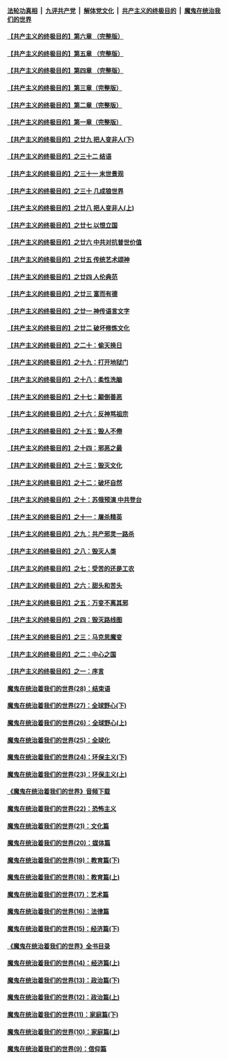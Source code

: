 ####  [法轮功真相](../../../../basic/blob/master/README.md?t=06020031) &nbsp;|&nbsp; [九评共产党](../../../../9ping.md/blob/master/README.md?t=06020031) &nbsp;|&nbsp; [解体党文化](../../../../jtdwh.md/blob/master/README.md?t=06020031)  &nbsp;|&nbsp; [共产主义的终极目的](../../../../gczydzjmd.md/blob/master/README.md?t=06020031) &nbsp;|&nbsp; [魔鬼在统治我们的世界](../../../../mgztzwmdsj.md/blob/master/README.md?t=06020031) 

#### [【共产主义的终极目的】第六章 （完整版）](../pages/nsc422/n11428913.md?t=06020031) 

#### [【共产主义的终极目的】第五章 （完整版）](../pages/nsc422/n11428912.md?t=06020031) 

#### [【共产主义的终极目的】第四章 （完整版）](../pages/nsc422/n11428907.md?t=06020031) 

#### [【共产主义的终极目的】第三章（完整版）](../pages/nsc422/n11428848.md?t=06020031) 

#### [【共产主义的终极目的】第二章（完整版）](../pages/nsc422/n11428831.md?t=06020031) 

#### [【共产主义的终极目的】第一章（完整版）](../pages/nsc422/n11417651.md?t=06020031) 

#### [【共产主义的终极目的】之廿九 把人变非人(下)](../pages/nsc422/n11344140.md?t=06020031) 

#### [【共产主义的终极目的】之三十二 结语](../pages/nsc422/n11360535.md?t=06020031) 

#### [【共产主义的终极目的】之三十一 末世景观](../pages/nsc422/n11351129.md?t=06020031) 

#### [【共产主义的终极目的】之三十 几成狼世界](../pages/nsc422/n11348280.md?t=06020031) 

#### [【共产主义的终极目的】之廿八 把人变非人(上)](../pages/nsc422/n11340492.md?t=06020031) 

#### [【共产主义的终极目的】之廿七 以恨立国](../pages/nsc422/n11336944.md?t=06020031) 

#### [【共产主义的终极目的】之廿六 中共对抗普世价值](../pages/nsc422/n11324785.md?t=06020031) 

#### [【共产主义的终极目的】之廿五 传统艺术颂神](../pages/nsc422/n11296396.md?t=06020031) 

#### [【共产主义的终极目的】之廿四 人伦典范](../pages/nsc422/n11296397.md?t=06020031) 

#### [【共产主义的终极目的】之廿三 富而有德](../pages/nsc422/n11283598.md?t=06020031) 

#### [【共产主义的终极目的】之廿一 神传语言文字](../pages/nsc422/n11263265.md?t=06020031) 

#### [【共产主义的终极目的】之廿二 破坏修炼文化](../pages/nsc422/n11245728.md?t=06020031) 

#### [【共产主义的终极目的】之二十：偷天换日](../pages/nsc422/n11238846.md?t=06020031) 

#### [【共产主义的终极目的】之十九：打开地狱门](../pages/nsc422/n11206376.md?t=06020031) 

#### [【共产主义的终极目的】之十八：柔性洗脑](../pages/nsc422/n11199994.md?t=06020031) 

#### [【共产主义的终极目的】之十七：颠倒善恶](../pages/nsc422/n11179782.md?t=06020031) 

#### [【共产主义的终极目的】之十六：反神骂祖宗](../pages/nsc422/n11166798.md?t=06020031) 

#### [【共产主义的终极目的】之十五：毁人不倦](../pages/nsc422/n11166792.md?t=06020031) 

#### [【共产主义的终极目的】之十四：邪恶之最](../pages/nsc422/n11150249.md?t=06020031) 

#### [【共产主义的终极目的】之十三：毁灭文化](../pages/nsc422/n11135227.md?t=06020031) 

#### [【共产主义的终极目的】之十二：破坏自然](../pages/nsc422/n11135214.md?t=06020031) 

#### [【共产主义的终极目的】之十：苏俄预演 中共登台](../pages/nsc422/n11118424.md?t=06020031) 

#### [【共产主义的终极目的】之十一：屠杀精英](../pages/nsc422/n11118442.md?t=06020031) 

#### [【共产主义的终极目的】之九：共产邪灵一路杀](../pages/nsc422/n11114139.md?t=06020031) 

#### [【共产主义的终极目的】之八：毁灭人类](../pages/nsc422/n11108503.md?t=06020031) 

#### [【共产主义的终极目的】之七：受苦的还是工农](../pages/nsc422/n11101809.md?t=06020031) 

#### [【共产主义的终极目的】之六：甜头和苦头](../pages/nsc422/n11096971.md?t=06020031) 

#### [【共产主义的终极目的】之五：万变不离其邪](../pages/nsc422/n11091285.md?t=06020031) 

#### [【共产主义的终极目的】之四：毁灭路线图](../pages/nsc422/n11086284.md?t=06020031) 

#### [【共产主义的终极目的】之三：马克思魔变](../pages/nsc422/n11061941.md?t=06020031) 

#### [【共产主义的终极目的】之二：中心之国](../pages/nsc422/n11047728.md?t=06020031) 

#### [【共产主义的终极目的】之一：序言](../pages/nsc422/n11086077.md?t=06020031) 

#### [魔鬼在统治着我们的世界(28)：结束语](../pages/nsc422/n10936246.md?t=06020031) 

#### [魔鬼在统治着我们的世界(27)：全球野心(下)](../pages/nsc422/n10928319.md?t=06020031) 

#### [魔鬼在统治着我们的世界(26)：全球野心(上)](../pages/nsc422/n10900318.md?t=06020031) 

#### [魔鬼在统治着我们的世界(25)：全球化](../pages/nsc422/n10788205.md?t=06020031) 

#### [魔鬼在统治着我们的世界(24)：环保主义(下)](../pages/nsc422/n10695307.md?t=06020031) 

#### [魔鬼在统治着我们的世界(23)：环保主义(上)](../pages/nsc422/n10688613.md?t=06020031) 

#### [《魔鬼在统治着我们的世界》音频下载](../pages/nsc422/n10635553.md?t=06020031) 

#### [魔鬼在统治着我们的世界(22)：恐怖主义](../pages/nsc422/n10614727.md?t=06020031) 

#### [魔鬼在统治着我们的世界(21)：文化篇](../pages/nsc422/n10597706.md?t=06020031) 

#### [魔鬼在统治着我们的世界(20)：媒体篇](../pages/nsc422/n10586579.md?t=06020031) 

#### [魔鬼在统治着我们的世界(19)：教育篇(下)](../pages/nsc422/n10564808.md?t=06020031) 

#### [魔鬼在统治着我们的世界(18)：教育篇(上)](../pages/nsc422/n10526970.md?t=06020031) 

#### [魔鬼在统治着我们的世界(17)：艺术篇](../pages/nsc422/n10499093.md?t=06020031) 

#### [魔鬼在统治着我们的世界(16)：法律篇](../pages/nsc422/n10485969.md?t=06020031) 

#### [魔鬼在统治着我们的世界(15)：经济篇(下)](../pages/nsc422/n10469975.md?t=06020031) 

#### [《魔鬼在统治着我们的世界》全书目录](../pages/nsc422/n10464261.md?t=06020031) 

#### [魔鬼在统治着我们的世界(14)：经济篇(上)](../pages/nsc422/n10457370.md?t=06020031) 

#### [魔鬼在统治着我们的世界(13)：政治篇(下)](../pages/nsc422/n10448270.md?t=06020031) 

#### [魔鬼在统治着我们的世界(12)：政治篇(上)](../pages/nsc422/n10444576.md?t=06020031) 

#### [魔鬼在统治着我们的世界(11)：家庭篇(下)](../pages/nsc422/n10440961.md?t=06020031) 

#### [魔鬼在统治着我们的世界(10)：家庭篇(上)](../pages/nsc422/n10435448.md?t=06020031) 

#### [魔鬼在统治着我们的世界(9)：信仰篇](../pages/nsc422/n10432159.md?t=06020031) 

